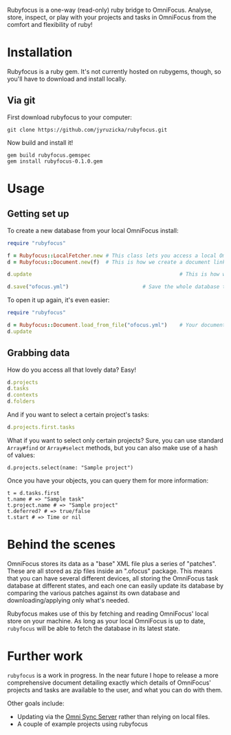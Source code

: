 Rubyfocus is a one-way (read-only) ruby bridge to OmniFocus. Analyse, store, inspect, or play with your projects and tasks in OmniFocus from the comfort and flexibility of ruby!

# Installation

Rubyfocus is a ruby gem. It's not currently hosted on rubygems, though, so you'll have to download and install locally.

## Via git

First download rubyfocus to your computer:

	git clone https://github.com/jyruzicka/rubyfocus.git

Now build and install it!

	gem build rubyfocus.gemspec
	gem install rubyfocus-0.1.0.gem

# Usage

## Getting set up

To create a new database from your local OmniFocus install:

```ruby
require "rubyfocus"

f = Rubyfocus::LocalFetcher.new # This class lets you access a local OmniFocus install
d = Rubyfocus::Document.new(f)  # This is how we create a document linked up to a local fetcher

d.update 												# This is how we get the document to update using its built-in fetcher

d.save("ofocus.yml")						# Save the whole database to yaml!
```

To open it up again, it's even easier:

```ruby
require "rubyfocus"

d = Rubyfocus::Document.load_from_file("ofocus.yml") 	# Your document will remember everything
d.update 																							# Updates it against the local cache, in case you made changes
```

## Grabbing data

How do you access all that lovely data? Easy!

```ruby
d.projects
d.tasks
d.contexts
d.folders
```

And if you want to select a certain project's tasks:

```ruby
d.projects.first.tasks
```

What if you want to select only certain projects? Sure, you can use standard `Array#find` or `Array#select` methods, but you can also make use of a hash of values:

```
d.projects.select(name: "Sample project")
```

Once you have your objects, you can query them for more information:

```
t = d.tasks.first
t.name # => "Sample task"
t.project.name # => "Sample project"
t.deferred? # => true/false
t.start # => Time or nil
```

# Behind the scenes

OmniFocus stores its data as a "base" XML file plus a series of "patches". These are all stored as zip files inside an ".ofocus" package. This means that you can have several different devices, all storing the OmniFocus task database at different states, and each one can easily update its database by comparing the various patches against its own database and downloading/applying only what's needed.

Rubyfocus makes use of this by fetching and reading OmniFocus' local store on your machine. As long as your local OmniFocus is up to date, `rubyfocus` will be able to fetch the database in its latest state.

# Further work

`rubyfocus` is a work in progress. In the near future I hope to release a more comprehensive document detailing exactly which details of OmniFocus' projects and tasks are available to the user, and what you can do with them.

Other goals include:

* Updating via the [Omni Sync Server](https://manage.sync.omnigroup.com/) rather than relying on local files.
* A couple of example projects using rubyfocus